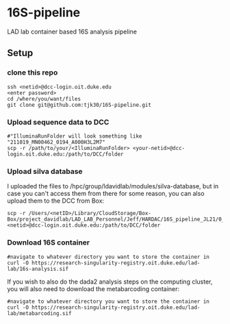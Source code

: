 # 16S-pipeline
LAD lab container based 16S analysis pipeline

## Setup

### clone this repo

```
ssh <netid>@dcc-login.oit.duke.edu
<enter password>
cd /where/you/want/files
git clone git@github.com:tjk30/16S-pipeline.git
```

### Upload sequence data to DCC
```
#"IlluminaRunFolder will look something like "211019_MN00462_0194_A000H3L2M7"
scp -r /path/to/your/<IlluminaRunFolder> <your-netid>@dcc-login.oit.duke.edu:/path/to/DCC/folder
```


### Upload silva database
I uploaded the files to /hpc/group/ldavidlab/modules/silva-database, but in case you can't access them from there for some reason, you can also upload them to the DCC from Box:

```
scp -r /Users/<netID>/Library/CloudStorage/Box-Box/project_davidlab/LAD_LAB_Personnel/Jeff/HARDAC/16S_pipeline_JL21/0_training <netid>@dcc-login.oit.duke.edu:/path/to/DCC/folder
```

### Download 16S container
```
#navigate to whatever directory you want to store the container in
curl -O https://research-singularity-registry.oit.duke.edu/lad-lab/16s-analysis.sif
```

If you wish to also do the dada2 analysis steps on the computing cluster, you will also need to download the metabarcoding container:
```
#navigate to whatever directory you want to store the container in
curl -O https://research-singularity-registry.oit.duke.edu/lad-lab/metabarcoding.sif
```
